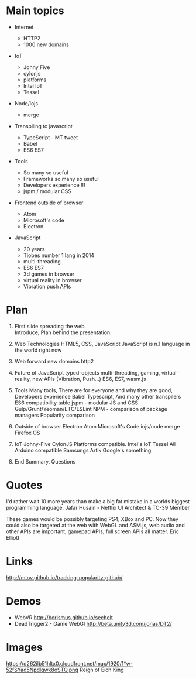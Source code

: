 Main topics
==============

- Internet
  - HTTP2
  - 1000 new domains

- IoT
  - Johny Five
  - cylonjs
  - platforms
  - Intel IoT
  - Tessel


- Node/iojs
  - merge


- Transpiling to javascript
  - TypeScript - MT tweet
  - Babel
  - ES6 ES7


- Tools
  - So many so useful
  - Frameworks so many so useful
  - Developers experience !!!
  - jspm / modular CSS


- Frontend outside of browser
  - Atom
  - Microsoft's code
  - Electron


- JavaScript
  - 20 years
  - Tiobes number 1 lang in 2014
  - multi-threading
  - ES6 ES7
  - 3d games in browser
  - virtual reality in browser
  - Vibration push APIs


Plan
==========

1. First slide spreading the web.  
    Introduce, Plan behind the presentation.

2. Web Technologies
    HTML5, CSS, JavaScript
    JavaScript is n.1 language in the world right now

3. Web forward
    new domains
    http2

3. Future of JavaScript
    typed-objects multi-threading, gaming, virtual-reality,
    new APIs (Vibration, Push...)
    ES6, ES7, wasm.js

4. Tools
    Many tools, There are for everyone and why they are good,
    Developers experience
    Babel
    Typescript, And many other transpilers
    ES6 compatibility table
    jspm - modular JS and CSS
    Gulp/Grunt/Yeoman/ETC/ESLint
    NPM - comparison of package managers
    Popularity comparison

5. Outside of browser
    Electron
    Atom
    Microsoft's Code
    iojs/node merge
    Firefox OS

6. IoT
    Johny-Five
    CylonJS
    Platforms compatible.
    Intel's IoT
    Tessel
    All Arduino compatible
    Samsungs Artik
    Google's something

7. End
    Summary. Questions


Quotes
==========

I'd rather wait 10 more years than make a big fat mistake in a worlds biggest programming language. Jafar Husain - Netflix UI Architect & TC-39 Member

These games would be possibly targeting PS4, XBox and PC. Now they could also be targeted at the web with WebGL and ASM.js, web audio and other APIs are important, gamepad APIs, full screen APIs all matter.
Eric Elliott

Links
=========
http://mtov.github.io/tracking-popularity-github/

Demos
============
- WebVR http://borismus.github.io/sechelt
- DeadTrigger2 - Game WebGl http://beta.unity3d.com/jonas/DT2/

Images
==========
https://d262ilb51hltx0.cloudfront.net/max/1920/1*w-52fSYad5Npdlqwk8oSTQ.png Reign of Eich King
